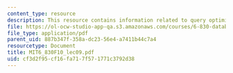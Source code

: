 ```yaml
---
content_type: resource
description: This resource contains information related to query optimization.
file: https://ol-ocw-studio-app-qa.s3.amazonaws.com/courses/6-830-database-systems-fall-2010/cf3d2f95cf16fa717f571771c3792d38_MIT6_830F10_lec09.pdf
file_type: application/pdf
parent_uid: 887b347f-358a-dc23-56e4-a7411b44c7a4
resourcetype: Document
title: MIT6_830F10_lec09.pdf
uid: cf3d2f95-cf16-fa71-7f57-1771c3792d38
---
```

